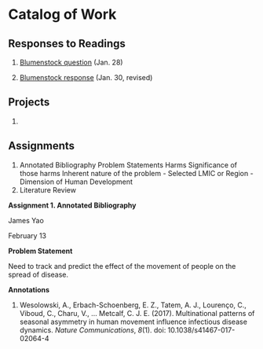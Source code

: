 # Catalog of Work



## Responses to Readings

1. [Blumenstock question](https://wicked-problems.github.io/workshop/blumenstock) (Jan. 28)

2. [Blumenstock response](https://6packofribs.github.io/Workshop/blumenstock) (Jan. 30, revised)

## Projects

1. 

## Assignments

1. Annotated Bibliography
Problem Statements
Harms
Significance of those harms
Inherent nature of the problem - Selected LMIC or Region - Dimension of Human Development
2. Literature Review

**Assignment 1. Annotated Bibliography**

James Yao

February 13

**Problem Statement**

Need to track and predict the effect of the movement of people on the spread of disease.

**Annotations**

1. Wesolowski, A., Erbach-Schoenberg, E. Z., Tatem, A. J., Lourenço, C., Viboud, C., Charu, V., … Metcalf, C. J. E. (2017). Multinational patterns of seasonal asymmetry in human movement influence infectious disease dynamics. *Nature Communications*, *8*(1). doi: 10.1038/s41467-017-02064-4
